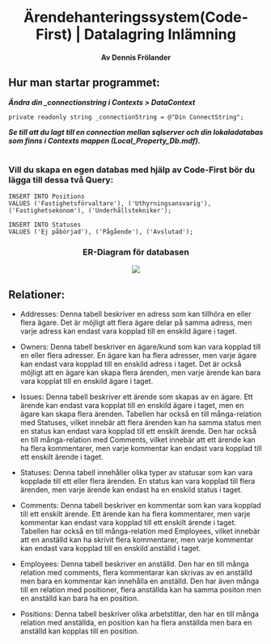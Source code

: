 <h1 align="center"> Ärendehanteringssystem(Code-First) | Datalagring Inlämning </h1>
<h4 align="center">Av Dennis Frölander</h4>

## Hur man startar programmet:
***Ändra din _connectionstring i Contexts > DataContext*** 

```private readonly string _connectionString = @"Din ConnectString"; ```

***Se till att du lagt till en connection mellan sqlserver och din lokaladatabas som finns i Contexts mappen (Local_Property_Db.mdf).***

#

### Vill du skapa en egen databas med hjälp av Code-First bör du lägga till dessa två Query:

```
INSERT INTO Positions
VALUES ('Fastighetsförvaltare'), ('Uthyrningsansvarig'), ('Fastighetsekonom'), ('Underhållstekniker');
```

```
INSERT INTO Statuses
VALUES ('Ej påbörjad'), ('Pågående'), ('Avslutad');
```


<h3  align="center">ER-Diagram för databasen</h3>
<div  align="center">
<img src ="https://i.gyazo.com/101d54708b9d29e4bf346098acdd9828.png">
</div>

## Relationer:

* Addresses: Denna tabell beskriver en adress som kan tillhöra en eller flera ägare. Det är möjligt att flera ägare delar på samma adress, men varje adress kan endast vara kopplad till en enskild ägare i taget.

* Owners: Denna tabell beskriver en ägare/kund som kan vara kopplad till en eller flera adresser. En ägare kan ha flera adresser, men varje ägare kan endast vara kopplad till en enskild adress i taget. Det är också möjligt att en ägare kan skapa flera ärenden, men varje ärende kan bara vara kopplat till en enskild ägare i taget.

* Issues: Denna tabell beskriver ett ärende som skapas av en ägare. Ett ärende kan endast vara kopplat till en enskild ägare i taget, men en ägare kan skapa flera ärenden. Tabellen har också en till många-relation med Statuses, vilket innebär att flera ärenden kan ha samma status men en status kan endast vara kopplad till ett enskilt ärende. Den har också en till många-relation med Comments, vilket innebär att ett ärende kan ha flera kommentarer, men varje kommentar kan endast vara kopplad till ett enskilt ärende i taget.

* Statuses: Denna tabell innehåller olika typer av statusar som kan vara kopplade till ett eller flera ärenden. En status kan vara kopplad till flera ärenden, men varje ärende kan endast ha en enskild status i taget.

* Comments: Denna tabell beskriver en kommentar som kan vara kopplad till ett enskilt ärende. Ett ärende kan ha flera kommentarer, men varje kommentar kan endast vara kopplad till ett enskilt ärende i taget. Tabellen har också en till många-relation med Employees, vilket innebär att en anställd kan ha skrivit flera kommentarer, men varje kommentar kan endast vara kopplad till en enskild anställd i taget.

* Employees: Denna tabell beskriver en anställd. Den har en till många relation med comments, flera kommentarar kan skrivas av en anställd men bara en kommentar kan innehålla en anställd. Den har även många till en relation med positioner, flera anställda kan ha samma positon men en anställd kan bara ha en position.

* Positions: Denna tabell beskriver olika arbetstitlar, den har en till många relation med anställda, en position kan ha flera anställda men bara en anställd kan kopplas till en position.
